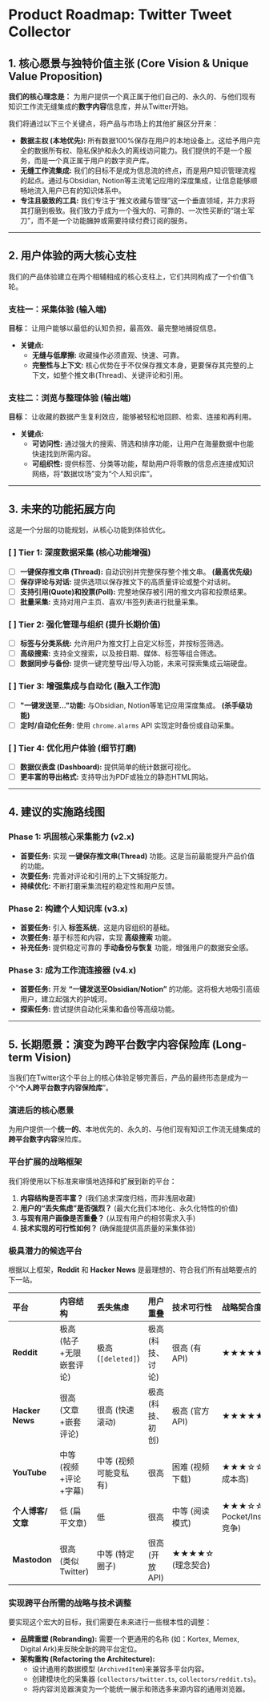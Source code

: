 # Product Roadmap: Twitter Tweet Collector

## 1. 核心愿景与独特价值主张 (Core Vision & Unique Value Proposition)

**我们的核心理念是：** 为用户提供一个真正属于他们自己的、永久的、与他们现有知识工作流无缝集成的**数字内容**信息库，并从Twitter开始。

我们将通过以下三个关键点，将产品与市场上的其他扩展区分开来：

- **数据主权 (本地优先):** 所有数据100%保存在用户的本地设备上。这给予用户完全的数据所有权、隐私保护和永久的离线访问能力。我们提供的不是一个服务，而是一个真正属于用户的数字资产库。
- **无缝工作流集成:** 我们的目标不是成为信息流的终点，而是用户知识管理流程的起点。通过与Obsidian, Notion等主流笔记应用的深度集成，让信息能够顺畅地流入用户已有的知识体系中。
- **专注且极致的工具:** 我们专注于“推文收藏与管理”这一个垂直领域，并力求将其打磨到极致。我们致力于成为一个强大的、可靠的、一次性买断的“瑞士军刀”，而不是一个功能臃肿或需要持续付费订阅的服务。

---

## 2. 用户体验的两大核心支柱

我们的产品体验建立在两个相辅相成的核心支柱上，它们共同构成了一个价值飞轮。

### 支柱一：采集体验 (输入端)
**目标：** 让用户能够以最低的认知负‍担，最高效、最完整地捕捉信息。
- **关键点:**
  - **无缝与低摩擦:** 收藏操作必须直观、快速、可靠。
  - **完整性与上下文:** 核心优势在于不仅保存推文本身，更要保存其完整的上下文，如整个推文串(Thread)、关键评论和引用。

### 支柱二：浏览与整理体验 (输出端)
**目标：** 让收藏的数据产生复利效应，能够被轻松地回顾、检索、连接和再利用。
- **关键点:**
  - **可访问性:** 通过强大的搜索、筛选和排序功能，让用户在海量数据中也能快速找到所需内容。
  - **可组织性:** 提供标签、分类等功能，帮助用户将零散的信息点连接成知识网络，将“数据坟场”变为“个人知识库”。

---

## 3. 未来的功能拓展方向

这是一个分层的功能规划，从核心功能到体验优化。

### [ ] Tier 1: 深度数据采集 (核心功能增强)
- [ ] **一键保存推文串 (Thread):** 自动识别并完整保存整个推文串。 **(最高优先级)**
- [ ] **保存评论与对话:** 提供选项以保存推文下的高质量评论或整个对话树。
- [ ] **支持引用(Quote)和投票(Poll):** 完整地保存被引用的推文内容和投票结果。
- [ ] **批量采集:** 支持对用户主页、喜欢/书签列表进行批量采集。

### [ ] Tier 2: 强化管理与组织 (提升长期价值)
- [ ] **标签与分类系统:** 允许用户为推文打上自定义标签，并按标签筛选。
- [ ] **高级搜索:** 支持全文搜索，以及按日期、媒体、标签等组合筛选。
- [ ] **数据同步与备份:** 提供一键完整导出/导入功能，未来可探索集成云端硬盘。

### [ ] Tier 3: 增强集成与自动化 (融入工作流)
- [ ] **"一键发送至..."功能:** 与Obsidian, Notion等笔记应用深度集成。 **(杀手级功能)**
- [ ] **定时/自动化任务:** 使用 `chrome.alarms` API 实现定时备份或自动采集。

### [ ] Tier 4: 优化用户体验 (细节打磨)
- [ ] **数据仪表盘 (Dashboard):** 提供简单的统计数据可视化。
- [ ] **更丰富的导出格式:** 支持导出为PDF或独立的静态HTML网站。

---

## 4. 建议的实施路线图

### Phase 1: 巩固核心采集能力 (v2.x)
- **首要任务:** 实现 **一键保存推文串(Thread)** 功能。这是当前最能提升产品价值的功能。
- **次要任务:** 完善对评论和引用的上下文捕捉能力。
- **持续优化:** 不断打磨采集流程的稳定性和用户反馈。

### Phase 2: 构建个人知识库 (v3.x)
- **首要任务:** 引入 **标签系统**，这是内容组织的基础。
- **次要任务:** 基于标签和内容，实现 **高级搜索** 功能。
- **补充任务:** 提供稳定可靠的 **手动备份与恢复** 功能，增强用户的数据安全感。

### Phase 3: 成为工作流连接器 (v4.x)
- **首要任务:** 开发 **“一键发送至Obsidian/Notion”** 的功能。这将极大地吸引高级用户，建立起强大的护城河。
- **探索任务:** 尝试提供自动化采集和备份等高级功能。

---

## 5. 长期愿景：演变为跨平台数字内容保险库 (Long-term Vision)

当我们在Twitter这个平台上的核心体验足够完善后，产品的最终形态是成为一个“**个人跨平台数字内容保险库**”。

### 演进后的核心愿景
为用户提供一个**统一的**、本地优先的、永久的、与他们现有知识工作流无缝集成的**跨平台数字内容**保险库。

### 平台扩展的战略框架
我们将使用以下标准来审慎地选择和扩展到新的平台：
1.  **内容结构是否丰富？** (我们追求深度归档，而非浅层收藏)
2.  **用户的“丢失焦虑”是否强烈？** (最大化我们本地化、永久化特性的价值)
3.  **与现有用户画像是否重叠？** (从现有用户的相邻需求入手)
4.  **技术实现的可行性如何？** (确保能提供高质量的采集体验)

### 极具潜力的候选平台
根据以上框架，**Reddit** 和 **Hacker News** 是最理想的、符合我们所有战略要点的下一站。

| 平台 | 内容结构 | 丢失焦虑 | 用户重叠 | 技术可行性 | 战略契合度 |
| :--- | :--- | :--- | :--- | :--- | :--- |
| **Reddit** | 极高 (帖子+无限嵌套评论) | 极高 (`[deleted]`) | 极高 (科技、讨论) | 很高 (有API) | **★★★★★ (完美)** |
| **Hacker News** | 很高 (文章+嵌套评论) | 很高 (快速滚动) | 极高 (科技、初创) | 极高 (官方API) | **★★★★★ (完美)** |
| **YouTube** | 中等 (视频+评论+字幕) | 中等 (视频可能变私有) | 很高 | 困难 (视频下载) | ★★★☆☆ (技术成本高) |
| **个人博客/文章** | 低 (扁平文章) | 低 | 很高 | 中等 (阅读模式) | ★★★☆☆ (与Pocket/Instapaper竞争) |
| **Mastodon** | 很高 (类似Twitter) | 中等 (特定圈子) | 很高 (开放API) | ★★★★☆ (理念契合) |

### 实现跨平台所需的战略与技术调整
要实现这个宏大的目标，我们需要在未来进行一些根本性的调整：
- **品牌重塑 (Rebranding):** 需要一个更通用的名称 (如：Kortex, Memex, Digital Ark)来反映全新的跨平台定位。
- **架构重构 (Refactoring the Architecture):**
  - 设计通用的数据模型 (`ArchivedItem`)来兼容多平台内容。
  - 创建模块化的采集器 (`collectors/twitter.ts`, `collectors/reddit.ts`)。
  - 将内容浏览器演变为一个能统一展示和筛选多来源内容的通用浏览器。 